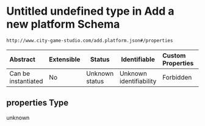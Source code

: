 # Untitled undefined type in Add a new platform Schema

```txt
http://www.city-game-studio.com/add.platform.json#/properties
```




| Abstract            | Extensible | Status         | Identifiable            | Custom Properties | Additional Properties | Access Restrictions | Defined In                                                                           |
| :------------------ | ---------- | -------------- | ----------------------- | :---------------- | --------------------- | ------------------- | ------------------------------------------------------------------------------------ |
| Can be instantiated | No         | Unknown status | Unknown identifiability | Forbidden         | Allowed               | none                | [add-platform.schema.json\*](../out/add-platform.schema.json "open original schema") |

## properties Type

unknown
